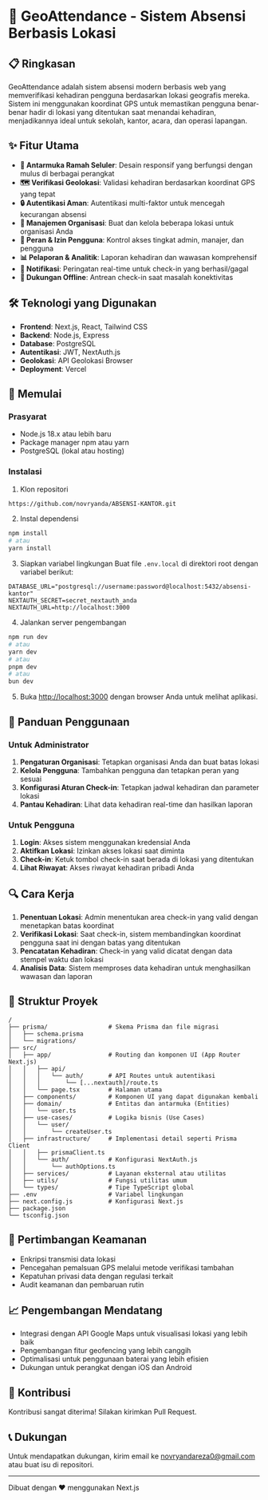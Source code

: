 # 📍 GeoAttendance - Sistem Absensi Berbasis Lokasi


## 📋 Ringkasan

GeoAttendance adalah sistem absensi modern berbasis web yang memverifikasi kehadiran pengguna berdasarkan lokasi geografis mereka. Sistem ini menggunakan koordinat GPS untuk memastikan pengguna benar-benar hadir di lokasi yang ditentukan saat menandai kehadiran, menjadikannya ideal untuk sekolah, kantor, acara, dan operasi lapangan.

## ✨ Fitur Utama

- **📱 Antarmuka Ramah Seluler**: Desain responsif yang berfungsi dengan mulus di berbagai perangkat
- **🗺️ Verifikasi Geolokasi**: Validasi kehadiran berdasarkan koordinat GPS yang tepat
- **🔒 Autentikasi Aman**: Autentikasi multi-faktor untuk mencegah kecurangan absensi
- **💼 Manajemen Organisasi**: Buat dan kelola beberapa lokasi untuk organisasi Anda
- **👥 Peran & Izin Pengguna**: Kontrol akses tingkat admin, manajer, dan pengguna
- **📊 Pelaporan & Analitik**: Laporan kehadiran dan wawasan komprehensif
- **🔔 Notifikasi**: Peringatan real-time untuk check-in yang berhasil/gagal
- **🔄 Dukungan Offline**: Antrean check-in saat masalah konektivitas

## 🛠️ Teknologi yang Digunakan

- **Frontend**: Next.js, React, Tailwind CSS
- **Backend**: Node.js, Express
- **Database**: PostgreSQL
- **Autentikasi**: JWT, NextAuth.js
- **Geolokasi**: API Geolokasi Browser
- **Deployment**: Vercel

## 🚀 Memulai

### Prasyarat

- Node.js 18.x atau lebih baru
- Package manager npm atau yarn
- PostgreSQL (lokal atau hosting)

### Instalasi

1. Klon repositori
```bash
https://github.com/novryanda/ABSENSI-KANTOR.git
```

2. Instal dependensi
```bash
npm install
# atau
yarn install
```

3. Siapkan variabel lingkungan
Buat file `.env.local` di direktori root dengan variabel berikut:
```
DATABASE_URL="postgresql://username:password@localhost:5432/absensi-kantor"
NEXTAUTH_SECRET=secret_nextauth_anda
NEXTAUTH_URL=http://localhost:3000
```

4. Jalankan server pengembangan
```bash
npm run dev
# atau
yarn dev
# atau
pnpm dev
# atau
bun dev
```

5. Buka [http://localhost:3000](http://localhost:3000) dengan browser Anda untuk melihat aplikasi.

## 📱 Panduan Penggunaan

### Untuk Administrator

1. **Pengaturan Organisasi**: Tetapkan organisasi Anda dan buat batas lokasi
2. **Kelola Pengguna**: Tambahkan pengguna dan tetapkan peran yang sesuai
3. **Konfigurasi Aturan Check-in**: Tetapkan jadwal kehadiran dan parameter lokasi
4. **Pantau Kehadiran**: Lihat data kehadiran real-time dan hasilkan laporan

### Untuk Pengguna

1. **Login**: Akses sistem menggunakan kredensial Anda
2. **Aktifkan Lokasi**: Izinkan akses lokasi saat diminta
3. **Check-in**: Ketuk tombol check-in saat berada di lokasi yang ditentukan
4. **Lihat Riwayat**: Akses riwayat kehadiran pribadi Anda

## 🔍 Cara Kerja

1. **Penentuan Lokasi**: Admin menentukan area check-in yang valid dengan menetapkan batas koordinat
2. **Verifikasi Lokasi**: Saat check-in, sistem membandingkan koordinat pengguna saat ini dengan batas yang ditentukan
3. **Pencatatan Kehadiran**: Check-in yang valid dicatat dengan data stempel waktu dan lokasi
4. **Analisis Data**: Sistem memproses data kehadiran untuk menghasilkan wawasan dan laporan

## 📁 Struktur Proyek

```
/
├── prisma/                 # Skema Prisma dan file migrasi
│   ├── schema.prisma
│   └── migrations/
├── src/
│   ├── app/                # Routing dan komponen UI (App Router Next.js)
│   │   ├── api/
│   │   │   └── auth/       # API Routes untuk autentikasi
│   │   │       └── [...nextauth]/route.ts
│   │   └── page.tsx        # Halaman utama
│   ├── components/         # Komponen UI yang dapat digunakan kembali
│   ├── domain/             # Entitas dan antarmuka (Entities)
│   │   └── user.ts
│   ├── use-cases/          # Logika bisnis (Use Cases)
│   │   └── user/
│   │       └── createUser.ts
│   ├── infrastructure/     # Implementasi detail seperti Prisma Client
│   │   ├── prismaClient.ts
│   │   └── auth/           # Konfigurasi NextAuth.js
│   │       └── authOptions.ts
│   ├── services/           # Layanan eksternal atau utilitas
│   ├── utils/              # Fungsi utilitas umum
│   └── types/              # Tipe TypeScript global
├── .env                    # Variabel lingkungan
├── next.config.js          # Konfigurasi Next.js
├── package.json
└── tsconfig.json
```

## 🔐 Pertimbangan Keamanan

- Enkripsi transmisi data lokasi
- Pencegahan pemalsuan GPS melalui metode verifikasi tambahan
- Kepatuhan privasi data dengan regulasi terkait
- Audit keamanan dan pembaruan rutin

## 📈 Pengembangan Mendatang

- Integrasi dengan API Google Maps untuk visualisasi lokasi yang lebih baik
- Pengembangan fitur geofencing yang lebih canggih
- Optimalisasi untuk penggunaan baterai yang lebih efisien
- Dukungan untuk perangkat dengan iOS dan Android

## 🤝 Kontribusi

Kontribusi sangat diterima! Silakan kirimkan Pull Request.



## 📞 Dukungan

Untuk mendapatkan dukungan, kirim email ke novryandareza0@gmail.com atau buat isu di repositori.

---

Dibuat dengan ❤️ menggunakan Next.js
